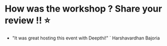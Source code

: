 # How was the workshop ? Share your review !! :star:
* "It was great hosting this event with Deepthi!" ` Harshavardhan Bajoria